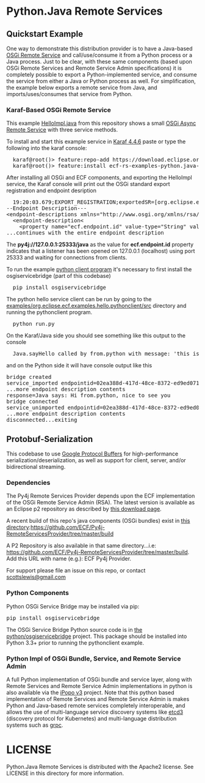 Python.Java Remote Services
===========================

## Quickstart Example

One way to demonstrate this distribution provider is to have a Java-based [OSGi Remote Service](https://docs.osgi.org/specification/osgi.cmpn/8.0.0/service.remoteservices.html) and call/use/consume it from a Python process or a Java process.  Just to be clear, with these same components (based upon OSGi Remote Services and Remote Service Admin specifications) it is completely possible to export a Python-implemented service, and consume the service from either a Java or Python process as well.  For simplification, the example below exports a remote service from Java, and imports/uses/consumes that service from Python.

### Karaf-Based OSGi Remote Service

This example  [HelloImpl.java](https://github.com/ECF/Py4j-RemoteServicesProvider/blob/master/examples/org.eclipse.ecf.examples.hello.javahost/src/org/eclipse/ecf/examples/hello/javahost/HelloImpl.java) from this repository shows a small [OSGi Async Remote Service](https://docs.osgi.org/specification/osgi.cmpn/8.0.0/service.remoteservices.html#d0e1496) with three service methods.

To install and start this example service in [Karaf 4.4.6](https://karaf.apache.org/download) paste or type the following into the karaf console:

<pre>
  karaf@root()&gt; feature:repo-add https://download.eclipse.org/rt/ecf/latest/karaf-features.xml
  karaf@root()&gt; feature:install ecf-rs-examples-python.java-hello
</pre>

After installing all OSGi and ECF components, and exporting the HelloImpl service, the Karaf console will print out the OSGi standard export registration and  endpoint desription

<pre>
  19:20:03.679;EXPORT_REGISTRATION;exportedSR=[org.eclipse.ecf.examples.hello.IHello];cID=URIID [uri=py4j://127.0.0.1:25333/java];rsId=1
--Endpoint Description---
&lt;endpoint-descriptions xmlns="http://www.osgi.org/xmlns/rsa/v1.0.0"&gt;
  &lt;endpoint-description&lt;
    &lt;property name="ecf.endpoint.id" value-type="String" value="py4j://127.0.0.1:25333/java"/&gt;
...continues with the entire endpoint description  
</pre>

The **py4j://127.0.0.1:25333/java** as the value for **ecf.endpoint.id** property indicates that a listener has been opened on 127.0.0.1 (localhost) using port 25333 and waiting for connections from clients.

To run the example [python client program](examples/org.eclipse.ecf.examples.hello.pythonclient/src/run.py) it's necessary to first install the osgiservicebridge (part of this codebase)

<pre>
  pip install osgiservicebridge
</pre>

The python hello service client can be run by going to the [examples/org.eclipse.ecf.examples.hello.pythonclient/src](examples/org.eclipse.ecf.examples.hello.pythonclient/src) directory and running the pythonclient program.

<pre>
  python run.py
</pre>

On the Karaf/Java side you should see something like this output to the console

<pre>
  Java.sayHello called by from.python with message: 'this is a big hello from Python!!!'
</pre>

and on the Python side it will have console output like this

<pre>
bridge created
service_imported endpointid=02ea388d-417d-48ce-8372-ed9ed0714bb4;proxy=org.eclipse.ecf.examples.hello.javahost.HelloImpl@59f0e37d;endpoint_props={'objectClass': 
...more endpoint description contents
response=Java says: Hi from.python, nice to see you
bridge connected
service_unimported endpointid=02ea388d-417d-48ce-8372-ed9ed0714bb4;proxy=org.eclipse.ecf.examples.hello.javahost.HelloImpl@59f0e37d;endpoint_props={'objectClass': 
...more endpoint description contents
disconnected...exiting
</pre>

## Protobuf-Serialization

This codebase to use [Google Protocol Buffers](https://protobuf.dev/) for high-performance serialization/deserialization, as well as support for client, server, and/or bidirectional streaming.

### Dependencies

The Py4j Remote Services Provider depends upon the ECF implementation of the OSGi Remote Service Admin (RSA).   The latest version is available as an Eclipse p2 repository as described by [this download page](https://www.eclipse.org/ecf/downloads.php).

A recent build of this repo's java components (OSGi bundles) exist in [this directory](https://github.com/ECF/Py4j-RemoteServicesProvider/tree/master/build):https://github.com/ECF/Py4j-RemoteServicesProvider/tree/master/build

A P2 Repository is also available in that same directory...i.e:  https://github.com/ECF/Py4j-RemoteServicesProvider/tree/master/build.  Add this URL with name (e.g.):  ECF Py4j Provider.

For support please file an issue on this repo, or contact [scottslewis@gmail.com](mailto:scottslewis@gmail.com)

### Python Components

Python OSGi Service Bridge may be installed via pip:

<pre>
pip install osgiservicebridge
</pre>

The OSGi Service Bridge Python source code is in [the python/osgiservicebridge](https://github.com/ECF/Py4j-RemoteServicesProvider/tree/master/python/osgiservicebridge) project.   This package should be installed into Python 3.3+ prior to running the pythonclient example.

### Python Impl of OSGi Bundle, Service, and Remote Service Admin

A full Python implementation of OSGi bundle and service layer, along with Remote Services and Remote Service Admin implementations in python is also available via the [iPopo v3](https://ipopo.readthedocs.io/en/v3/foreword.html) project.   Note that this python based implementation of Remote Services and Remote Service Admin is makes Python and Java-based remote services completely interoperable, and allows the use of multi-language service discovery systems like [etcd3](https://etcd.io/) (discovery protocol for Kubernetes) and multi-language distribution systems such as [grpc](https://grpc.io/).

LICENSE
=======

Python.Java Remote Services is distributed with the Apache2 license. See LICENSE in this directory for more
information.

